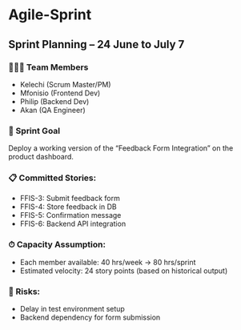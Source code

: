 # Agile-Sprint
## Sprint Planning – 24 June to July 7

### 🧑‍🤝‍🧑 Team Members
- Kelechi (Scrum Master/PM)
- Mfonisio (Frontend Dev)
- Philip (Backend Dev)
- Akan (QA Engineer)

### 🎯 Sprint Goal
Deploy a working version of the “Feedback Form Integration” on the product dashboard.

### 📋 Committed Stories:
- FFIS-3: Submit feedback form
- FFIS-4: Store feedback in DB
- FFIS-5: Confirmation message
- FFIS-6: Backend API integration

### ⏱ Capacity Assumption:
- Each member available: 40 hrs/week → 80 hrs/sprint
- Estimated velocity: 24 story points (based on historical output)

### 🛑 Risks:
- Delay in test environment setup
- Backend dependency for form submission
